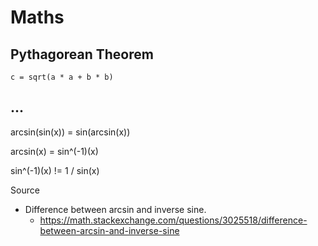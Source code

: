 # Maths

## Pythagorean Theorem

```
c = sqrt(a * a + b * b)
```

## ...

arcsin(sin(x)) = sin(arcsin(x))

arcsin(x) = sin^(-1)(x)

sin^(-1)(x) != 1 / sin(x) 

Source

* Difference between arcsin and inverse sine.
  * https://math.stackexchange.com/questions/3025518/difference-between-arcsin-and-inverse-sine